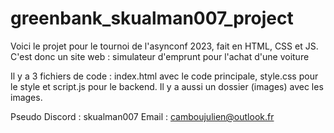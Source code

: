 # greenbank_skualman007_project
Voici le projet pour le tournoi de l'asynconf 2023, fait en HTML, CSS et JS. C'est donc un site web : simulateur d'emprunt pour l'achat d'une voiture

Il y a 3 fichiers de code : index.html avec le code principale, style.css pour le style et script.js pour le backend.
Il y a aussi un dossier (images) avec les images.

Pseudo Discord : skualman007
Email : camboujulien@outlook.fr